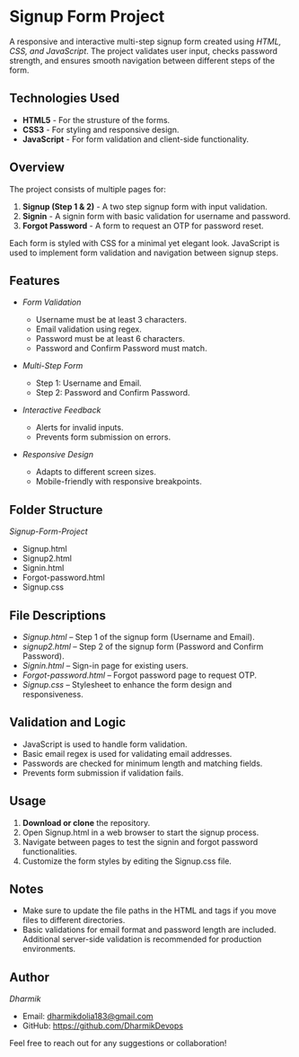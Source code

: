 # Signup Form Project  

A responsive and interactive multi-step signup form created using *HTML, CSS, and JavaScript*. The project validates user input, checks password strength, and ensures smooth navigation between different steps of the form.  

## Technologies Used
   - **HTML5** - For the strusture of the forms.
   - **CSS3** - For styling and responsive design.
   - **JavaScript** - For form validation and client-side functionality.

## Overview 

The project consists of multiple pages for:

1. **Signup (Step 1 & 2)** - A two step signup form with input validation.
2. **Signin** - A signin form with basic validation for username and password.
3. **Forgot Password** - A form to request an OTP for password reset.

Each form is styled with CSS for a minimal yet elegant look. JavaScript is used to implement form validation and navigation between signup steps.

## Features  
- *Form Validation*  
  - Username must be at least 3 characters.  
  - Email validation using regex.  
  - Password must be at least 6 characters.  
  - Password and Confirm Password must match.  
  
- *Multi-Step Form*  
  - Step 1: Username and Email.  
  - Step 2: Password and Confirm Password.  

- *Interactive Feedback*  
  - Alerts for invalid inputs.  
  - Prevents form submission on errors.  

- *Responsive Design*  
  - Adapts to different screen sizes.  
  - Mobile-friendly with responsive breakpoints.  

## Folder Structure 
*Signup-Form-Project*
- Signup.html
- Signup2.html
- Signin.html
- Forgot-password.html
- Signup.css

## File Descriptions  
- *Signup.html* – Step 1 of the signup form (Username and Email).  
- *signup2.html* – Step 2 of the signup form (Password and Confirm Password).  
- *Signin.html* – Sign-in page for existing users.  
- *Forgot-password.html* – Forgot password page to request OTP.  
- *Signup.css* – Stylesheet to enhance the form design and responsiveness.  

## Validation and Logic  
- JavaScript is used to handle form validation.  
- Basic email regex is used for validating email addresses.  
- Passwords are checked for minimum length and matching fields.  
- Prevents form submission if validation fails.  

## Usage
1. **Download or clone** the repository.
2. Open Signup.html in a web browser to start the signup process.
3. Navigate between pages to test the signin and forgot password functionalities.
4. Customize the form styles by editing the Signup.css file.

## Notes

* Make sure to update the file paths in the HTML <link> and <a> tags if you move files to different directories.
* Basic validations for email format and password length are included. Additional server-side validation is recommended for production environments.

## Author  
*Dharmik*  
- Email: dharmikdolia183@gmail.com
- GitHub: https://github.com/DharmikDevops

Feel free to reach out for any suggestions or collaboration!
